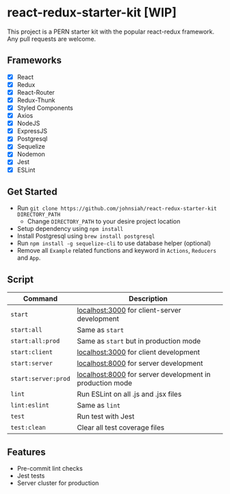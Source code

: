 # react-redux-starter-kit [WIP]
This project is a PERN starter kit with the popular react-redux framework. Any pull requests are welcome.

## Frameworks
- [x] React
- [x] Redux
- [x] React-Router
- [x] Redux-Thunk
- [x] Styled Components
- [x] Axios
- [x] NodeJS
- [x] ExpressJS
- [x] Postgresql
- [x] Sequelize
- [x] Nodemon
- [x] Jest
- [x] ESLint

## Get Started
- Run `git clone https://github.com/johnsiah/react-redux-starter-kit DIRECTORY_PATH`
  - Change `DIRECTORY_PATH` to your desire project location
- Setup dependency using `npm install`
- Install Postgresql using `brew install postgresql`
- Run `npm install -g sequelize-cli` to use database helper (optional)
- Remove all `Example` related functions and keyword in `Actions`, `Reducers` and `App`.

## Script
|Command            |Description|
|-------------------|-----------|
|`start`            |[localhost:3000](http://localhost:3000) for client-server development|
|`start:all`        |Same as `start`|
|`start:all:prod`   |Same as `start` but in production mode|
|`start:client`     |[localhost:3000](http://localhost:3000) for client development|
|`start:server`     |[localhost:8000](http://localhost:8000) for server development|
|`start:server:prod`|[localhost:8000](http://localhost:8000) for server development in production mode|
|`lint`             |Run ESLint on all .js and .jsx files|
|`lint:eslint`      |Same as `lint`|
|`test`             |Run test with Jest|
|`test:clean`       |Clear all test coverage files|

## Features
- Pre-commit lint checks
- Jest tests
- Server cluster for production
